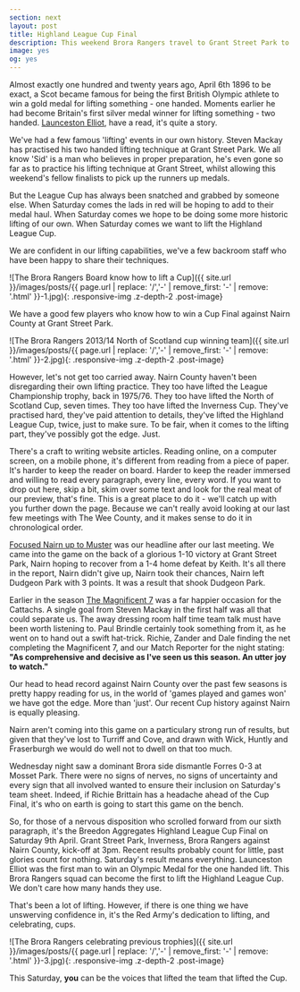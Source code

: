 ```yaml
---
section: next
layout: post
title: Highland League Cup Final
description: This weekend Brora Rangers travel to Grant Street Park to face Nairn County in the Highland League Cup Final.
image: yes
og: yes
---
```

Almost exactly one hundred and twenty years ago, April 6th 1896 to be exact, a Scot became famous for being the first British Olympic athlete to win a gold medal for lifting something - one handed. Moments earlier he had become Britain's first silver medal winner for lifting something - two handed. [Launceston Elliot](http://www.olympic.org/news/launceston-elliot-gbr-weightlifting/242762), have a read, it's quite a story.

We've had a few famous 'lifting' events in our own history. Steven Mackay has practised his two handed lifting technique at Grant Street Park. We all know 'Sid' is a man who believes in proper preparation, he's even gone so far as to practice his lifting technique at Grant Street, whilst allowing this weekend's fellow finalists to pick up the runners up medals. 

But the League Cup has always been snatched and grabbed by someone else. When Saturday comes the lads in red will be hoping to add to their medal haul. When Saturday comes we hope to be doing some more historic lifting of our own. When Saturday comes we want to lift the Highland League Cup.

We are confident in our lifting capabilities, we've a few backroom staff who have been happy to share their techniques.

![The Brora Rangers Board know how to lift a Cup]({{ site.url }}/images/posts/{{ page.url | replace: '/','-' | remove_first: '-' | remove: '.html' }}-1.jpg){: .responsive-img .z-depth-2 .post-image}

We have a good few players who know how to win a Cup Final against Nairn County at Grant Street Park.

![The Brora Rangers 2013/14 North of Scotland cup winning team]({{ site.url }}/images/posts/{{ page.url | replace: '/','-' | remove_first: '-' | remove: '.html' }}-2.jpg){: .responsive-img .z-depth-2 .post-image}

However, let's not get too carried away. Nairn County haven't been disregarding their own lifting practice. They too have lifted the League Championship trophy, back in 1975/76. They too have lifted the North of Scotland Cup, seven times. They too have lifted the Inverness Cup. They've practised hard, they've paid attention to details, they've lifted the Highland League Cup, twice, just to make sure. To be fair, when it comes to the lifting part, they've possibly got the edge. Just.

There's a craft to writing website articles. Reading online, on a computer screen, on a mobile phone, it's different from reading from a piece of paper. It's harder to keep the reader on board. Harder to keep the reader immersed and willing to read every paragraph, every line, every word. If you want to drop out here, skip a bit, skim over some text and look for the real meat of our preview, that's fine. This is a great place to do it - we'll catch up with you further down the page. Because we can't really avoid looking at our last few meetings with The Wee County, and it makes sense to do it in chronological order.

[Focused Nairn up to Muster](/2016/01/02/nairn-home-report.html) was our headline after our last meeting. We came into the game on the back of a glorious 1-10 victory at Grant Street Park, Nairn hoping to recover from a 1-4 home defeat by Keith. It's all there in the report, Nairn didn't give up, Nairn took their chances, Nairn left Dudgeon Park with 3 points. It was a result that shook Dudgeon Park.

Earlier in the season [The Magnificent 7](/2015/09/09/nairn-away-report.html) was a far happier occasion for the Cattachs.  A single goal from Steven Mackay in the first half was all that could separate us. The away dressing room half time team talk must have been worth listening to. Paul Brindle certainly took something from it, as he went on to hand out a swift hat-trick. Richie, Zander and Dale finding the net completing the Magnificent 7, and our Match Reporter for the night stating: **"As comprehensive and decisive as I've seen us this season. An utter joy to watch."**

Our head to head record against Nairn County over the past few seasons is pretty happy reading for us, in the world of 'games played and games won' we have got the edge. More than 'just'. Our recent Cup history against Nairn is equally pleasing.

Nairn aren't coming into this game on a particulary strong run of results, but given that they've lost to Turriff and Cove, and drawn with Wick, Huntly and Fraserburgh we would do well not to dwell on that too much.

Wednesday night saw a dominant Brora side dismantle Forres 0-3 at Mosset Park. There were no signs of nerves, no signs of uncertainty and every sign that all involved wanted to ensure their inclusion on Saturday's team sheet. Indeed, if Richie Brittain has a headache ahead of the Cup Final, it's who on earth is going to start this game on the bench.

So, for those of a nervous disposition who scrolled forward from our sixth paragraph, it's the Breedon Aggregates Highland League Cup Final on Saturday 9th April. Grant Street Park, Inverness, Brora Rangers against Nairn County, kick-off at 3pm. Recent results probably count for little, past glories count for nothing. Saturday's result means everything. Launceston Elliot was the first man to win an Olympic Medal for the one handed lift. This Brora Rangers squad can become the first to lift the Highland League Cup. We don't care how many hands they use.

That's been a lot of lifting. However, if there is one thing we have unswerving confidence in, it's the Red Army's dedication to lifting, and celebrating, cups.

![The Brora Rangers celebrating previous trophies]({{ site.url }}/images/posts/{{ page.url | replace: '/','-' | remove_first: '-' | remove: '.html' }}-3.jpg){: .responsive-img .z-depth-2 .post-image}

This Saturday, **you** can be the voices that lifted the team that lifted the Cup.